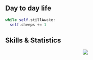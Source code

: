 <!--
**RoachxD/RoachxD** is a ✨ _special_ ✨ repository because its `README.md` (this file) appears on your GitHub profile.

Here are some ideas to get you started:

- 🔭 I’m currently working on ...
- 🌱 I’m currently learning ...
- 👯 I’m looking to collaborate on ...
- 🤔 I’m looking for help with ...
- 💬 Ask me about ...
- 📫 How to reach me: ...
- 😄 Pronouns: ...
- ⚡ Fun fact: ...
-->

## Day to day life
```python
while self.stillAwake:
  self.sheeps += 1
```

## Skills & Statistics
<p align="center">
  <a href="https://skillicons.dev">
    <img src="https://skillicons.dev/icons?i=angular,cs,css,dotnet,github,html,lua,ps,python,ts,visualstudio,vscode" />
  </a>
</p>

<p align="center">
  <a href="https://github.com/RoachxD?tab=repositories">
    <img alt="" src=https://github-readme-stats.vercel.app/api?username=RoachxD&bg_color=161B22&border_radius=6&hide_border=true&icon_color=79C0FF&show_icons=true&text_color=C9D1D9&title_color=C9D1D9>
  </a>
</p>
